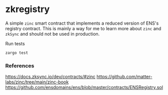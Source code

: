 # zkregistry

A simple `zinc` smart contract that implements a reduced version of ENS's registry contract. This is mainly a way for me to learn more about `zinc` and `zkSync` and should not be used in production.

Run tests
```bash
zargo test
```

### References

https://docs.zksync.io/dev/contracts/#zinc
https://github.com/matter-labs/zinc/tree/main/zinc-book
https://github.com/ensdomains/ens/blob/master/contracts/ENSRegistry.sol
